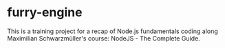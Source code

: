 # furry-engine
This is a training project for a recap of Node.js fundamentals coding along Maximilian Schwarzmüller's course: NodeJS - The Complete Guide.